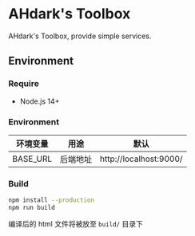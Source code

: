 # AHdark's Toolbox

AHdark's Toolbox, provide simple services.

## Environment

### Require

* Node.js 14+

### Environment

| 环境变量     | 用途   | 默认                     |
|----------|------|------------------------|
| BASE_URL | 后端地址 | http://localhost:9000/ |

### Build

```bash
npm install --production
npm run build
```

编译后的 html 文件将被放至 `build/` 目录下
